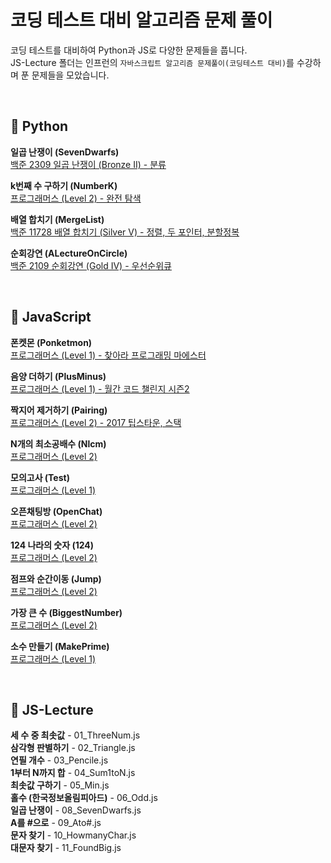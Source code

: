 # 코딩 테스트 대비 알고리즘 문제 풀이

코딩 테스트를 대비하여 Python과 JS로 다양한 문제들을 풉니다.  
JS-Lecture 폴더는 인프런의 `자바스크립트 알고리즘 문제풀이(코딩테스트 대비)`를 수강하며 푼 문제들을 모았습니다.

<br>

## 🐍 Python

**일곱 난쟁이 (SevenDwarfs)**  
[백준 2309 일곱 난쟁이 (Bronze II) - 분류](https://www.acmicpc.net/problem/2309)

**k번째 수 구하기 (NumberK)**  
[프로그래머스 (Level 2) - 완전 탐색](https://github.com/white-jang/white-git/blob/master/algorithm/numberk.py)

**배열 합치기 (MergeList)**  
[백준 11728 배열 합치기 (Silver V) - 정렬, 두 포인터, 분할정복](https://www.acmicpc.net/problem/11728)

**순회강연 (ALectureOnCircle)**  
[백준 2109 순회강연 (Gold IV) - 우선순위큐](https://www.acmicpc.net/problem/2109)

<br>
  
## 🌈 JavaScript
**폰켓몬 (Ponketmon)**  
[프로그래머스 (Level 1) - 찾아라 프로그래밍 마에스터](https://programmers.co.kr/learn/courses/30/lessons/1845)

**음양 더하기 (PlusMinus)**  
[프로그래머스 (Level 1) - 월간 코드 챌린지 시즌2](https://programmers.co.kr/learn/courses/30/lessons/76501)

**짝지어 제거하기 (Pairing)**  
[프로그래머스 (Level 2) - 2017 팁스타운, 스택](https://programmers.co.kr/learn/courses/30/lessons/12973)

**N개의 최소공배수 (Nlcm)**  
[프로그래머스 (Level 2)](https://programmers.co.kr/learn/courses/30/lessons/12953)

**모의고사 (Test)**  
[프로그래머스 (Level 1)](https://programmers.co.kr/learn/courses/30/lessons/42840)

**오픈채팅방 (OpenChat)**  
[프로그래머스 (Level 2)](https://programmers.co.kr/learn/courses/30/lessons/42888)

**124 나라의 숫자 (124)**  
[프로그래머스 (Level 2)](https://programmers.co.kr/learn/courses/30/lessons/12899)

**점프와 순간이동 (Jump)**  
[프로그래머스 (Level 2)](https://programmers.co.kr/learn/courses/30/lessons/12980)

**가장 큰 수 (BiggestNumber)**  
[프로그래머스 (Level 2)](https://programmers.co.kr/learn/courses/30/lessons/42746)

**소수 만들기 (MakePrime)**  
[프로그래머스 (Level 1)](https://programmers.co.kr/learn/courses/30/lessons/12977)

<br>

## 📓 JS-Lecture

**세 수 중 최솟값** - 01_ThreeNum.js  
**삼각형 판별하기** - 02_Triangle.js  
**연필 개수** - 03_Pencile.js  
**1부터 N까지 합** - 04_Sum1toN.js  
**최솟값 구하기** - 05_Min.js  
**홀수 (한국정보올림피아드)** - 06_Odd.js  
**일곱 난쟁이** - 08_SevenDwarfs.js  
**A를 #으로** - 09_Ato#.js  
**문자 찾기** - 10_HowmanyChar.js  
**대문자 찾기** - 11_FoundBig.js
